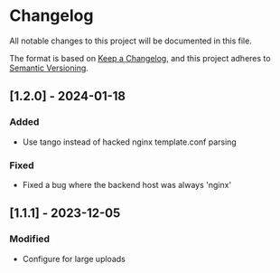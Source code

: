 # Changelog

All notable changes to this project will be documented in this file.

The format is based on [Keep a Changelog](https://keepachangelog.com/en/1.0.0/),
and this project adheres to [Semantic Versioning](https://semver.org/spec/v2.0.0.html).

## [1.2.0] - 2024-01-18

### Added
- Use tango instead of hacked nginx template.conf parsing

### Fixed
- Fixed a bug where the backend host was always 'nginx'

## [1.1.1] - 2023-12-05

### Modified
- Configure for large uploads
